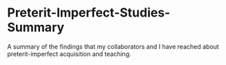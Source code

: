 # Preterit-Imperfect-Studies-Summary
A summary of the findings that my collaborators and I have reached about preterit-imperfect acquisition and teaching.
